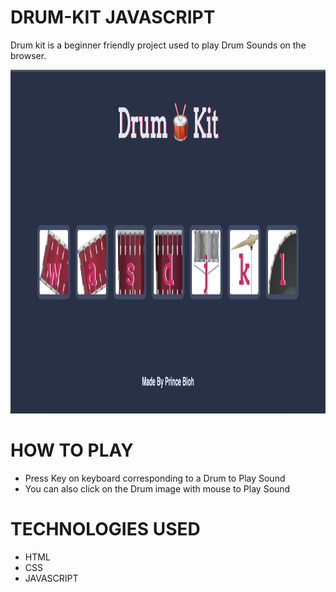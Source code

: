 # DRUM-KIT JAVASCRIPT
Drum kit is a beginner friendly project used to play Drum Sounds on the browser.

<div align="center">
  <img src="Screenshot.png" height="550px"/><br> 
</div>


# HOW TO PLAY
- Press Key on keyboard corresponding to a Drum to Play Sound
- You can also click on the Drum image with mouse to Play Sound

# TECHNOLOGIES USED
- HTML
- CSS 
- JAVASCRIPT